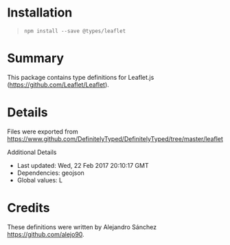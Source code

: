# Installation
> `npm install --save @types/leaflet`

# Summary
This package contains type definitions for Leaflet.js (https://github.com/Leaflet/Leaflet).

# Details
Files were exported from https://www.github.com/DefinitelyTyped/DefinitelyTyped/tree/master/leaflet

Additional Details
 * Last updated: Wed, 22 Feb 2017 20:10:17 GMT
 * Dependencies: geojson
 * Global values: L

# Credits
These definitions were written by Alejandro Sánchez <https://github.com/alejo90>.
